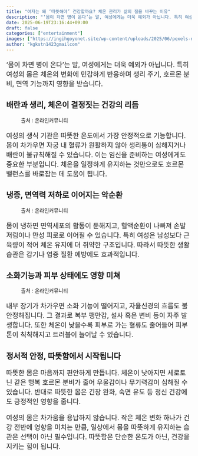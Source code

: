```yaml
---
title: "여자는 왜 ‘따뜻해야’ 건강할까요? 체온 관리가 삶의 질을 바꾸는 이유"
description: "‘몸이 차면 병이 온다’는 말, 여성에게는 더욱 예외가 아닙니다. 특히 여성의 몸은 체온의 변화에 민감하게 반응하며 생리 주기, 호르몬 분비, 면역 기능까지 영향을 받습니다."
date: 2025-06-19T23:16:44+09:00
draft: false
categories: ["entertainment"]
images: ["https://ingihgoyonet.site/wp-content/uploads/2025/06/pexels-n-voitkevich-5982466-1024x683.jpg", "https://ingihgoyonet.site/wp-content/uploads/2025/06/pexels-olly-3808017-1-1024x683.jpg", "https://ingihgoyonet.site/wp-content/uploads/2025/06/pexels-anna-nekrashevich-6476085-1-674x1024.jpg"]
author: "kgkstn1423gmailcom"
---
```


<p style="font-size:18px">‘몸이 차면 병이 온다’는 말, 여성에게는 더욱 예외가 아닙니다. 특히 여성의 몸은 체온의 변화에 민감하게 반응하며 생리 주기, 호르몬 분비, 면역 기능까지 영향을 받습니다.</p> <h2 >배란과 생리, 체온이 결정짓는 건강의 리듬</h2> <figure ><img src="https://ingihgoyonet.site/wp-content/uploads/2025/06/pexels-n-voitkevich-5982466-1024x683.jpg" alt="" style="aspect-ratio:16/9;object-fit:cover"/><figcaption >출처 : 온라인커뮤니티</figcaption></figure> <p style="font-size:18px">여성의 생식 기관은 따뜻한 온도에서 가장 안정적으로 기능합니다. 몸이 차가우면 자궁 내 혈류가 원활하지 않아 생리통이 심해지거나 배란이 불규칙해질 수 있습니다. 이는 임신을 준비하는 여성에게도 중요한 부분입니다. 체온을 일정하게 유지하는 것만으로도 호르몬 밸런스를 바로잡는 데 도움이 됩니다.</p> <h2 >냉증, 면역력 저하로 이어지는 악순환</h2> <figure ><img src="https://ingihgoyonet.site/wp-content/uploads/2025/06/pexels-olly-3808017-1-1024x683.jpg" alt="" style="aspect-ratio:16/9;object-fit:cover"/><figcaption >출처 : 온라인커뮤니티</figcaption></figure> <p style="font-size:18px">몸이 냉하면 면역세포의 활동이 둔해지고, 혈액순환이 나빠져 손발 저림이나 만성 피로로 이어질 수 있습니다. 특히 여성은 남성보다 근육량이 적어 체온 유지에 더 취약한 구조입니다. 따라서 따뜻한 생활 습관은 감기나 염증 질환 예방에도 효과적입니다.</p> <h2 >소화기능과 피부 상태에도 영향 미쳐</h2> <figure ><img src="https://ingihgoyonet.site/wp-content/uploads/2025/06/pexels-anna-nekrashevich-6476085-1-674x1024.jpg" alt="" style="aspect-ratio:16/9;object-fit:cover"/><figcaption >출처 : 온라인커뮤니티</figcaption></figure> <p style="font-size:18px">내부 장기가 차가우면 소화 기능이 떨어지고, 자율신경의 흐름도 불안정해집니다. 그 결과로 복부 팽만감, 설사 혹은 변비 등이 자주 발생합니다. 또한 체온이 낮을수록 피부로 가는 혈류도 줄어들어 피부톤이 칙칙해지고 트러블이 늘어날 수 있습니다.</p> <h2 >정서적 안정, 따뜻함에서 시작됩니다</h2> <p style="font-size:18px">따뜻한 몸은 마음까지 편안하게 만듭니다. 체온이 낮아지면 세로토닌 같은 행복 호르몬 분비가 줄어 우울감이나 무기력감이 심해질 수 있습니다. 반대로 따뜻한 몸은 긴장 완화, 숙면 유도 등 정신 건강에도 긍정적인 영향을 줍니다.</p> <p style="font-size:18px">여성의 몸은 차가움을 용납하지 않습니다. 작은 체온 변화 하나가 건강 전반에 영향을 미치는 만큼, 일상에서 몸을 따뜻하게 유지하는 습관은 선택이 아닌 필수입니다. 따뜻함은 단순한 온도가 아닌, 건강을 지키는 힘이 됩니다.</p>